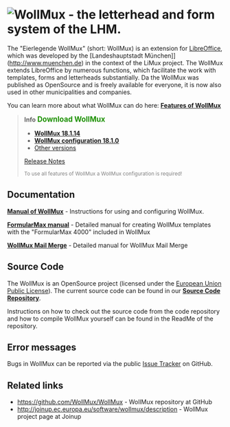 # ![WollMux](images/Wollmux_logo_medium.gif "fig:Wollmux_logo_medium.gif") - the letterhead and form system of the LHM.

The "Eierlegende WollMux" (short: WollMux) is an extension for [LibreOffice](http://www.documentfoundation.org), which was developed by the [Landeshauptstadt München]](http://www.muenchen.de) in the context of the LiMux project. The WollMux extends LibreOffice by numerous functions, which facilitate the work with templates, forms and letterheads substantially. Da the WollMux was published as OpenSource and is freely available for everyone, it is now also used in other municipalities and companies.

You can learn more about what WollMux can do here: **[Features of WollMux](Features.md)**

> **Info** <span style="font-size:larger;font-weight:bold;color:#1D9101">Download WollMux</span>
>
> * **[WollMux 18.1.14](https://github.com/WollMux/WollMux/releases/tag/RELEASE_18.1.14)**
> * **[WollMux configuration 18.1.0](https://github.com/WollMux/wollmux-config/releases/tag/v18.1.0)**
> * [Other versions](https://github.com/WollMux/WollMux/releases)
>
> [Release Notes](https://github.com/WollMux/WollMux/blob/master/doc/ChangeLog)
>
> <span style="font-size:smaller; color:gray;">To use all features of WollMux a WollMux configuration is required!</span>

## Documentation

**[Manual of WollMux](18.1/Handbuch_des_WollMux.md)** - Instructions for using and configuring WollMux.

**[FormularMax manual](18.1/FormularMax/FormularMax.md)** - Detailed manual for creating WollMux templates with the "FormularMax 4000" included in WollMux

**[WollMux Mail Merge](18.1/MailMerge/Seriendruck.md)** - Detailed manual for WollMux Mail Merge

## Source Code

The WollMux is an OpenSource project (licensed under the [European Union Public License](http://joinup.ec.europa.eu/software/page/eupl)). The current source code can be found in our **[Source Code Repository](https://github.com/WollMux/WollMux)**.

Instructions on how to check out the source code from the code repository and how to compile WollMux yourself can be found in the ReadMe of the repository.

## Error messages

Bugs in WollMux can be reported via the public [Issue Tracker](https://github.com/WollMux/WollMux/issues) on GitHub.

## Related links

* <https://github.com/WollMux/WollMux> - WollMux repository at GitHub
* <http://joinup.ec.europa.eu/software/wollmux/description> - WollMux project page at Joinup
